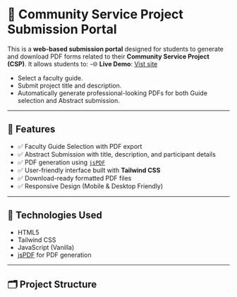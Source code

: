 # 📄 Community Service Project Submission Portal

This is a **web-based submission portal** designed for students to generate and download PDF forms related to their **Community Service Project (CSP)**. It allows students to:
-🌐 **Live Demo**: [Vist site](https://durgavamsi2004.github.io/CSE-Veltech/)

- Select a faculty guide.
- Submit project title and description.
- Automatically generate professional-looking PDFs for both Guide selection and Abstract submission.

---

## 🔧 Features

- ✅ Faculty Guide Selection with PDF export  
- ✅ Abstract Submission with title, description, and participant details  
- ✅ PDF generation using [`jsPDF`](https://github.com/parallax/jsPDF)  
- ✅ User-friendly interface built with **Tailwind CSS**  
- ✅ Download-ready formatted PDF files  
- ✅ Responsive Design (Mobile & Desktop Friendly)

---

## 🧪 Technologies Used

- HTML5  
- Tailwind CSS  
- JavaScript (Vanilla)  
- [jsPDF](https://github.com/parallax/jsPDF) for PDF generation  

---

## 🗂️ Project Structure


